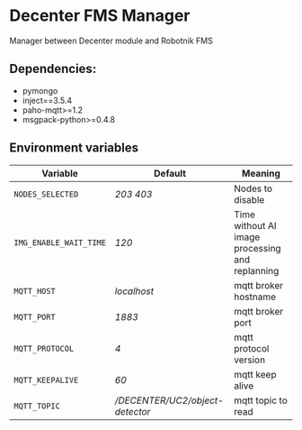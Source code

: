 # Decenter FMS Manager
Manager between Decenter module and Robotnik FMS

## Dependencies:

- pymongo
- inject==3.5.4
- paho-mqtt>=1.2
- msgpack-python>=0.4.8


## Environment variables

| Variable         | Default                         | Meaning               |
| ---------------- | ------------------------------- | --------------------- |
| `NODES_SELECTED`  | *203 403*                             | Nodes to disable       |
| `IMG_ENABLE_WAIT_TIME` | *120*                           | Time without AI image processing and replanning |
| `MQTT_HOST`      | *localhost*                     | mqtt broker hostname  |
| `MQTT_PORT`      | *1883*                          | mqtt broker port      |
| `MQTT_PROTOCOL`  | *4*                             | mqtt protocol version |
| `MQTT_KEEPALIVE` | *60*                            | mqtt keep alive       |
| `MQTT_TOPIC`     | */DECENTER/UC2/object-detector* | mqtt topic to read    |
